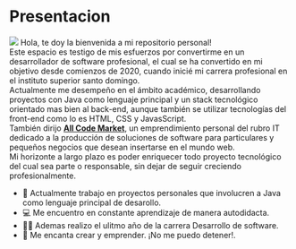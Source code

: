 <h1>Presentacion</h1>
<img src ="https://user-images.githubusercontent.com/101720923/164779918-df02507e-991f-45f0-93c1-1699194855bb.png">
Hola, te doy la bienvenida a mi repositorio personal!<br>
Este espacio es testigo de mis esfuerzos por convertirme en un desarrollador de software profesional, el cual se ha convertido en mi objetivo desde comienzos de 2020, cuando inicié mi carrera profesional en el instituto superior santo domingo.<br>
Actualmente me desempeño en el ámbito académico, desarrollando proyectos con Java como lenguaje principal y un stack tecnológico orientado mas bien al back-end, aunque también se utilizar tecnologías del front-end como lo es HTML, CSS y JavasScript.<br>
También dirijo <a href="https://allcodemarket.com/" target="_blank" rel="noopener noreferrer"><b>All Code Market</b></a>, un emprendimiento personal del rubro IT dedicado a la producción de soluciones de software para particulares y pequeños negocios que desean insertarse en el mundo web.<br>
Mi horizonte a largo plazo es poder enriquecer todo proyecto tecnológico del cual sea parte o responsable, sin dejar de seguir creciendo profesionalmente.

- :muscle: Actualmente trabajo en proyectos personales que involucren a Java como lenguaje principal de desarollo.
- :computer: Me encuentro en constante aprendizaje de manera autodidacta.
- :man_student: Ademas realizo el ulitmo año de la carrera Desarrollo de software.
- :department_store: Me encanta crear y emprender. ¡No me puedo detener!.
